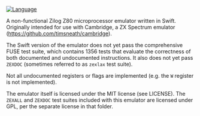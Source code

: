 [![Language](https://img.shields.io/badge/language-Swift-orange.svg)](https://swift.org)
<!-- [![codecov](https://codecov.io/gh/timsneath/z80/branch/main/graph/badge.svg?token=zr4wE5pmay)](https://codecov.io/gh/timsneath/z80) -->

A non-functional Zilog Z80 microprocessor emulator written in Swift. Originally
intended for use with Cambridge, a ZX Spectrum emulator
(<https://github.com/timsneath/cambridge>).

The Swift version of the emulator does not yet pass the comprehensive FUSE test
suite, which contains 1356 tests that evaluate the correctness of both
documented and undocumented instructions. It also does not yet pass `ZEXDOC`
(sometimes referred to as `zexlax` test suite).

Not all undocumented registers or flags are implemented (e.g. the `W` register
is not implemented).

The emulator itself is licensed under the MIT license (see LICENSE). The
`ZEXALL` and `ZEXDOC` test suites included with this emulator are licensed under
GPL, per the separate license in that folder.
